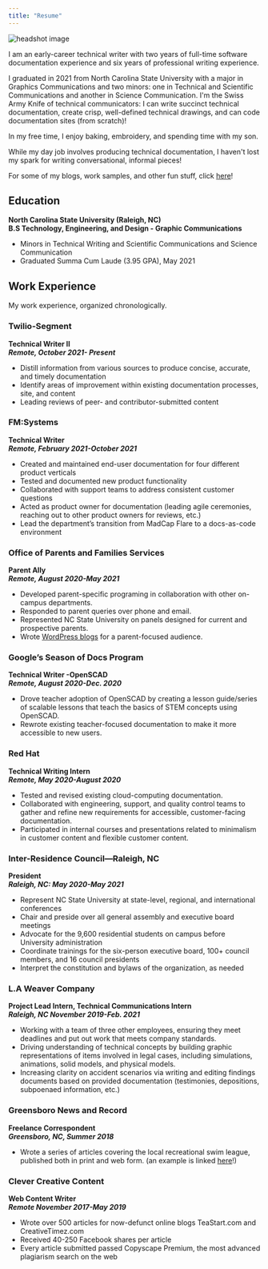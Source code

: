 ```yaml
---
title: "Resume"
---
```


![headshot image](_posts/images/isabella-grad.png)

I am an early-career technical writer with two years of full-time software documentation experience and six years of professional writing experience.

I graduated in 2021 from North Carolina State University with a major in Graphics Communications and two minors: one in Technical and Scientific Communications and another in Science Communication. I'm the Swiss Army Knife of technical communicators: I can write succinct technical documentation, create crisp, well-defined technical drawings, and can code documentation sites (from scratch)!

In my free time, I enjoy baking, embroidery, and spending time with my son.

While my day job involves producing technical documentation, I haven't lost my spark for writing conversational, informal pieces!

For some of my blogs, work samples, and other fun stuff, click [here](hello-world.md)!

## Education
**North Carolina State University (Raleigh, NC)** <br/>
__B.S Technology, Engineering, and Design - Graphic Communications__
* Minors in Technical Writing and Scientific Communications and Science Communication
* Graduated Summa Cum Laude (3.95 GPA), May 2021

## Work Experience
My work experience, organized chronologically.

### Twilio-Segment
**Technical Writer II** <br/>
___Remote, October 2021- Present___
* Distill information from various sources to produce concise, accurate, and timely documentation 
* Identify areas of improvement within existing documentation processes, site, and content
* Leading reviews of peer- and contributor-submitted content

### FM:Systems
**Technical Writer** <br/>
___Remote, February 2021-October 2021___
* Created and maintained end-user documentation for four different product verticals
* Tested and documented new product functionality
* Collaborated with support teams to address consistent customer questions
* Acted as product owner for documentation (leading agile ceremonies, reaching out to
other product owners for reviews, etc.)
* Lead the department’s transition from MadCap Flare to a docs-as-code environment

### Office of Parents and Families Services
**Parent Ally** <br/>
___Remote, August 2020-May 2021___
* Developed parent-specific programing in collaboration with other on-campus
departments.
* Responded to parent queries over phone and email.
* Represented NC State University on panels designed for current and prospective
parents.
* Wrote [WordPress blogs](https://emas.ncsu.edu/pfs/blog/author/ijforst/) for a parent-focused audience.

### Google’s Season of Docs Program
**Technical Writer -OpenSCAD** <br/>
___Remote, August 2020-Dec. 2020___
* Drove teacher adoption of OpenSCAD by creating a lesson guide/series of scalable
lessons that teach the basics of STEM concepts using OpenSCAD.
* Rewrote existing teacher-focused documentation to make it more accessible to new users.

### Red Hat
**Technical Writing Intern** <br/>
___Remote, May 2020-August 2020___
* Tested and revised existing cloud-computing documentation.
* Collaborated with engineering, support, and quality control teams to gather and refine
new requirements for accessible, customer-facing documentation.
* Participated in internal courses and presentations related to minimalism in customer
content and flexible customer content.

### Inter-Residence Council—Raleigh, NC 
**President** <br/>
___Raleigh, NC: May 2020-May 2021___
* Represent NC State University at state-level, regional, and international conferences
* Chair and preside over all general assembly and executive board meetings
* Advocate for the 9,600 residential students on campus before University administration
* Coordinate trainings for the six-person executive board, 100+ council members, and 16
council presidents
* Interpret the constitution and bylaws of the organization, as needed


### L.A Weaver Company
**Project Lead Intern, Technical Communications Intern** <br/>
___Raleigh, NC November 2019-Feb. 2021___
* Working with a team of three other employees, ensuring they meet deadlines and put out
work that meets company standards.
* Driving understanding of technical concepts by building graphic representations of items
involved in legal cases, including simulations, animations, solid models, and physical
models.
* Increasing clarity on accident scenarios via writing and editing findings documents based
on provided documentation (testimonies, depositions, subpoenaed information, etc.)

### Greensboro News and Record
**Freelance Correspondent** <br/>
___Greensboro, NC, Summer 2018___
* Wrote a series of articles covering the local recreational swim league, published both in print and web form. (an example is linked [here](https://greensboro.com/sports/a-saturday-goes-swimmingly-for-lake-jeanette-sherwood/article_d3ffcf25-75ac-5354-98ff-0b840ed5eb32.html)!)

### Clever Creative Content
**Web Content Writer** <br/>
___Remote November 2017-May 2019___
* Wrote over 500 articles for now-defunct online blogs TeaStart.com and CreativeTimez.com
* Received 40-250 Facebook shares per article
* Every article submitted passed Copyscape Premium, the most advanced plagiarism
search on the web


